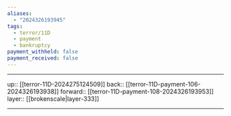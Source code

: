 ```yaml
---
aliases:
  - "2024326193945"
tags:
  - terror/11D
  - payment
  - bankruptcy
payment_withheld: false
payment_received: false
---
```




***

up:: [[terror-11D-2024275124509]]
back:: [[terror-11D-payment-106-2024326193938]]
forward:: [[terror-11D-payment-108-2024326193953]]
layer:: [[brokenscale|layer-333]]

***

